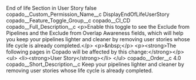 <?xml version="1.0" encoding="UTF-8"?>
<CustomMetadata xmlns="http://soap.sforce.com/2006/04/metadata" xmlns:xsi="http://www.w3.org/2001/XMLSchema-instance" xmlns:xsd="http://www.w3.org/2001/XMLSchema">
    <label>End of life Section in User Story</label>
    <protected>false</protected>
    <values>
        <field>copado__Custom_Permission_Name__c</field>
        <value xsi:type="xsd:string">DisplayEndOfLifeUserStory</value>
    </values>
    <values>
        <field>copado__Feature_Toggle_Group__c</field>
        <value xsi:type="xsd:string">copado__CI_CD</value>
    </values>
    <values>
        <field>copado__Full_Description__c</field>
        <value xsi:type="xsd:string">&lt;p&gt;Enable this toggle to see the Exclude from Pipelines and the Exclude from Overlap Awareness fields, which will help you keep your pipelines lighter and cleaner by removing user stories whose life cycle is already completed.&lt;/p&gt;
&lt;p&gt;&amp;nbsp;&lt;/p&gt;
&lt;p&gt;&lt;strong&gt;The following pages in Copado will be affected by this change:&lt;/strong&gt;&lt;/p&gt;
&lt;ul&gt;
&lt;li&gt;&lt;strong&gt;User Story&lt;/strong&gt;&lt;/li&gt;
&lt;/ul&gt;</value>
    </values>
    <values>
        <field>copado__Order__c</field>
        <value xsi:type="xsd:double">4.0</value>
    </values>
    <values>
        <field>copado__Short_Description__c</field>
        <value xsi:type="xsd:string">Keep your pipelines lighter and cleaner by removing user stories whose life cycle is already completed.</value>
    </values>
</CustomMetadata>
